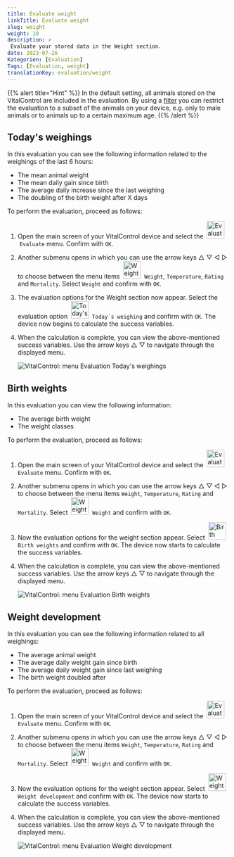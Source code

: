 ```yaml
---
title: Evaluate weight
linkTitle: Evaluate weight
slug: weight
weight: 10
description: >
 Evaluate your stored data in the Weight section.
date: 2023-07-26
Kategorien: [Evaluation]
Tags: [Evaluation, weight]
translationKey: evaluation/weight
---
```

{{% alert title="Hint" %}}
In the default setting, all animals stored on the VitalControl are included in the evaluation. By using a [filter](../../filter/) you can restrict the evaluation to a subset of the animals on your device, e.g. only to male animals or to animals up to a certain maximum age.
{{% /alert %}}

## Today's weighings
In this evaluation you can see the following information related to the weighings of the last 6 hours:
- The mean animal weight
- The mean daily gain since birth
- The average daily increase since the last weighing
- The doubling of the birth weight after X days

To perform the evaluation, proceed as follows:

1. Open the main screen of your VitalControl device and select the  &nbsp;<img src="/icons/actions/evaluate.svg" width="40" align="bottom" alt="Evaluate today`s weighing" />&nbsp;`Evaluate` menu. Confirm with `OK`.

2. Another submenu opens in which you can use the arrow keys △ ▽ ◁ ▷ to choose between the menu items  &nbsp;<img src="/icons/actions/weightevaluate.svg" width="40" align="bottom" alt="Weight" />&nbsp; `Weight`, `Temperature`, `Rating` and `Mortality`. Select `Weight` and confirm with `OK`.

3. The evaluation options for the Weight section now appear. Select the evaluation option &nbsp;<img src="/icons/actions/todayweight.svg" width="40" align="bottom" alt="Today's weighing" />&nbsp; `Today´s weighing` and confirm with `OK`. The device now begins to calculate the success variables.

4. When the calculation is complete, you can view the above-mentioned success variables. Use the arrow keys △ ▽ to navigate through the displayed menu.

   ![VitalControl: menu Evaluation Today's weighings](../images/todaysweighings.png "Evaluate Today's weighings")

## Birth weights
In this evaluation you can view the following information:
- The average birth weight
- The weight classes

To perform the evaluation, proceed as follows:

1. Open the main screen of your VitalControl device and select the &nbsp;<img src="/icons/actions/evaluate.svg" width="40" align="bottom" alt="Evaluate birth weights" />&nbsp; `Evaluate` menu. Confirm with `OK`.

2. Another submenu opens in which you can use the arrow keys △ ▽ ◁ ▷ to choose between the menu items `Weight`, `Temperature`, `Rating` and `Mortality`. Select &nbsp;<img src="/icons/actions/weightevaluate.svg" width="40" align="bottom" alt="Weight" />&nbsp; `Weight` and confirm with `OK`.

3. Now the evaluation options for the weight section appear. Select &nbsp;<img src="/icons/actions/birthweight.svg" width="40" align="bottom" alt="Birth weights" />&nbsp; `Birth weights` and confirm with `OK`. The device now starts to calculate the success variables.

4. When the calculation is complete, you can view the above-mentioned success variables. Use the arrow keys △ ▽ to navigate through the displayed menu.

   ![VitalControl: menu Evaluation Birth weights](../images/birthweights.png "Evaluate Birth weights")

## Weight development

In this evaluation you can see the following information related to all weighings:
- The average animal weight
- The average daily weight gain since birth
- The average daily weight gain since last weighing
- The birth weight doubled after

To perform the evaluation, proceed as follows:

1. Open the main screen of your VitalControl device and select the &nbsp;<img src="/icons/actions/evaluate.svg" width="40" align="bottom" alt="Evaluate birth weights" />&nbsp; `Evaluate` menu. Confirm with `OK`.

2. Another submenu opens in which you can use the arrow keys △ ▽ ◁ ▷ to choose between the menu items `Weight`, `Temperature`, `Rating` and `Mortality`. Select &nbsp;<img src="/icons/actions/weightevaluate.svg" width="40" align="bottom" alt="Weight" />&nbsp; `Weight` and confirm with `OK`.

3. Now the evaluation options for the weight section appear. Select &nbsp;<img src="/icons/actions/weightdevelopement.svg" width="40" align="bottom" alt="Weight development" />&nbsp; `Weight development` and confirm with `OK`. The device now starts to calculate the success variables.

4. When the calculation is complete, you can view the above-mentioned success variables. Use the arrow keys △ ▽ to navigate through the displayed menu.

   ![VitalControl: menu Evaluation Weight development](../images/weightdevelopment.png "Evaluate Weight development")
